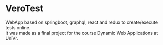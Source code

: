 # VeroTest
WebApp based on springboot, graphql, react and redux to create/execute tests online.  
It was made as a final project for the course Dynamic Web Applications at UniVr.
